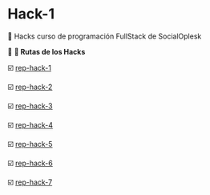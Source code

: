 # Hack-1
:bookmark: Hacks curso de programación FullStack de SocialOplesk

🔗 **:page_with_curl: Rutas de los Hacks** 

☑️ [rep-hack-1](https://github.com/nilsenmr/git_h_2)

☑️ [rep-hack-2](https://github.com/nilsenmr/git_h_2)

☑️ [rep-hack-3](https://github.com/nilsenmr/git_h_3)

☑️ [rep-hack-4](https://github.com/nilsenmr/git_h_4)

☑️ [rep-hack-5](https://github.com/nilsenmr/git_h_5)

☑️ [rep-hack-6](https://github.com/nilsenmr/git_h_6)

☑️ [rep-hack-7](https://github.com/nilsenmr/git_h_7)
